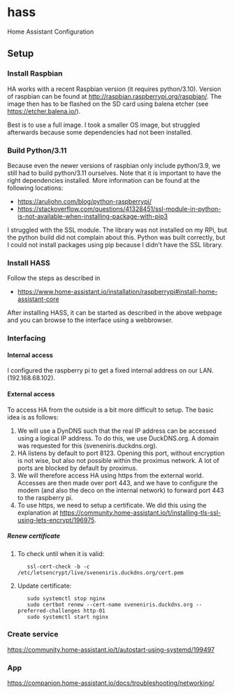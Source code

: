 # hass
Home Assistant Configuration 


## Setup

### Install Raspbian

HA works with a recent Raspbian version (it requires python/3.10). Version of raspbian can be found at http://raspbian.raspberrypi.org/raspbian/.
The image then has to be flashed on the SD card using balena etcher (see https://etcher.balena.io/).

Best is to use a full image. I took a smaller OS image, but struggled afterwards because some dependencies had not been installed. 

### Build Python/3.11

Because even the newer versions of raspbian only include python/3.9, we still had to build python/3.11 ourselves. Note that it is important to have the right dependencies installed.
More information can be found at the following locations: 

- https://aruljohn.com/blog/python-raspberrypi/
- https://stackoverflow.com/questions/41328451/ssl-module-in-python-is-not-available-when-installing-package-with-pip3

I struggled with the SSL module. The library was not installed on my RPi, but the python build did not complain about this. Python was built correctly, but I could not install packages using pip because I didn't have the SSL library.

### Install HASS

Follow the steps as described in 
- https://www.home-assistant.io/installation/raspberrypi#install-home-assistant-core

After installing HASS, it can be started as described in the above webpage and you can browse to the interface using a webbrowser. 

### Interfacing

#### Internal access

I configured the raspberry pi to get a fixed internal address on our LAN. (192.168.68.102). 

#### External access

To access HA from the outside is a bit more difficult to setup. 
The basic idea is as follows: 

1. We will use a DynDNS such that the real IP address can be accessed using a logical IP address. To do this, we use DuckDNS.org. A domain was requested for this (sveneniris.duckdns.org).
2. HA listens by default to port 8123. Opening this port, without encryption is not wise, but also not possible within the proximus network. A lot of ports are blocked by default by proximus.
3. We will therefore access HA using https from the external world. Accesses are then made over port 443, and we have to configure the modem (and also the deco on the internal network) to forward port 443 to the raspberry pi.
4. To use https, we need to setup a certificate. We did this using the explanation at https://community.home-assistant.io/t/installing-tls-ssl-using-lets-encrypt/196975.

##### Renew certificate

1. To check until when it is valid: 
   ```
      ssl-cert-check -b -c /etc/letsencrypt/live/sveneniris.duckdns.org/cert.pem
   ```

2. Update certificate:
   ```
      sudo systemctl stop nginx
      sudo certbot renew --cert-name sveneniris.duckdns.org --preferred-challenges http-01
      sudo systemctl start nginx
   ```

### Create service
https://community.home-assistant.io/t/autostart-using-systemd/199497

### App

https://companion.home-assistant.io/docs/troubleshooting/networking/
